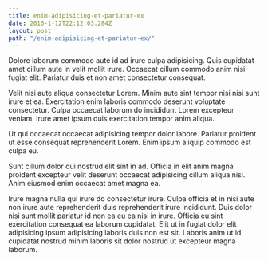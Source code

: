 ```yaml
---
title: enim-adipisicing-et-pariatur-ex
date: 2016-1-12T22:12:03.284Z
layout: post
path: "/enim-adipisicing-et-pariatur-ex/"
---
```


Dolore laborum commodo aute id ad irure culpa adipisicing. Quis cupidatat amet cillum aute in velit mollit irure. Occaecat cillum commodo anim nisi fugiat elit. Pariatur duis et non amet consectetur consequat.

Velit nisi aute aliqua consectetur Lorem. Minim aute sint tempor nisi nisi sunt irure et ea. Exercitation enim laboris commodo deserunt voluptate consectetur. Culpa occaecat laborum do incididunt Lorem excepteur veniam. Irure amet ipsum duis exercitation tempor anim aliqua.

Ut qui occaecat occaecat adipisicing tempor dolor labore. Pariatur proident ut esse consequat reprehenderit Lorem. Enim ipsum aliquip commodo est culpa eu.

Sunt cillum dolor qui nostrud elit sint in ad. Officia in elit anim magna proident excepteur velit deserunt occaecat adipisicing cillum aliqua nisi. Anim eiusmod enim occaecat amet magna ea.

Irure magna nulla qui irure do consectetur irure. Culpa officia et in nisi aute non irure aute reprehenderit duis reprehenderit irure incididunt. Duis dolor nisi sunt mollit pariatur id non ea eu ea nisi in irure. Officia eu sint exercitation consequat ea laborum cupidatat. Elit ut in fugiat dolor elit adipisicing ipsum adipisicing laboris duis non est sit. Laboris anim ut id cupidatat nostrud minim laboris sit dolor nostrud ut excepteur magna laborum.